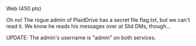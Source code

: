 Web (450 pts)

Oh no! The rogue admin of PlaidDrive has a secret file flag.txt, but we can't read it. We know he reads his messages over at Slid DMs, though...

UPDATE: The admin's username is "admin" on both services.
